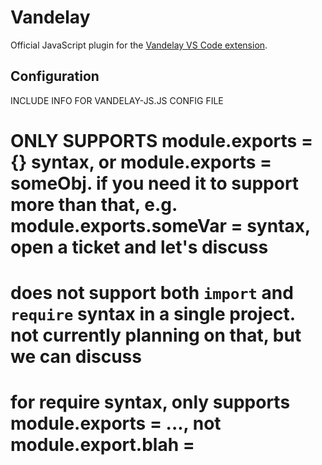 # Vandelay

Official JavaScript plugin for the [Vandelay VS Code extension](https://github.com/ericbiewener/vscode-vandelay).

## Configuration
INCLUDE INFO FOR VANDELAY-JS.JS CONFIG FILE

# ONLY SUPPORTS module.exports = {} syntax, or module.exports = someObj. if you need it to support more than that, e.g. module.exports.someVar = syntax, open a ticket and let's discuss

# does not support both `import` and `require` syntax in a single project. not currently planning on that, but we can discuss

# for require syntax, only supports module.exports = ..., not module.export.blah = 
